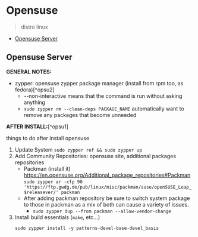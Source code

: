 # Opensuse

> distro linux

<!-- toc -->

- [Opensuse Server](#opensuse-server)

<!-- tocstop -->

## Opensuse Server

**GENERAL NOTES:**

- zypper: opensuse zypper package manager (install from rpm too, as fedora)[^opsu2]
    - --non-interactive means that the command is run without asking anything
    - `sudo zypper rm --clean-deps PACKAGE_NAME` automatically want to remove any packages that become unneeded

**AFTER INSTALL:**[^opsu1]

things to do after install opensuse

1. Update System
`sudo zypper ref && sudo zypper up`
2. Add Community Repositories: opensuse site, additional packages repositories
    - Packman (install it) https://en.opensuse.org/Additional_package_repositories#Packman
    `sudo zypper ar -cfp 90 'https://ftp.gwdg.de/pub/linux/misc/packman/suse/openSUSE_Leap_$releasever/' packman`
    - After adding packman repository be sure to switch system package to those in packman as a mix of both can cause a variety of issues.
        - `sudo zypper dup --from packman --allow-vendor-change`
3. Install build essentials (`make`, etc...)
    ```
    sudo zypper install -y patterns-devel-base-devel_basis
    ```
